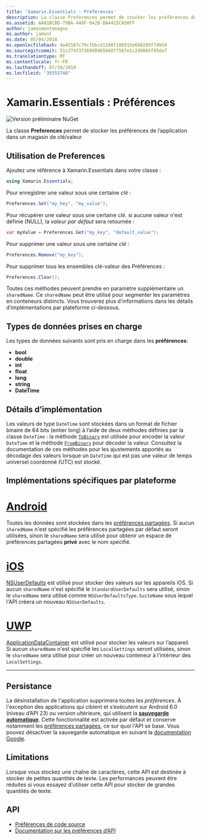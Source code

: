 ```yaml
---
title: 'Xamarin.Essentials : Préférences'
description: La classe Preferences permet de stocker les préférences de l’application dans un magasin de clé/valeur.
ms.assetid: AA81BCBD-79BA-448F-942B-BA4415CA50FF
author: jamesmontemagno
ms.author: jamont
ms.date: 05/04/2018
ms.openlocfilehash: 4a45587c79cfbbcd1198f100915e698289f74950
ms.sourcegitcommit: 51c274f37369d8965b68ff587e1c2d9865f85da7
ms.translationtype: MT
ms.contentlocale: fr-FR
ms.lasthandoff: 07/30/2018
ms.locfileid: "39353748"
---
```

# <a name="xamarinessentials-preferences"></a>Xamarin.Essentials : Préférences

![Version préliminaire NuGet](~/media/shared/pre-release.png)

La classe **Preferences** permet de stocker les préférences de l’application dans un magasin de clé/valeur.

## <a name="using-preferences"></a>Utilisation de **Preferences**

Ajoutez une référence à Xamarin.Essentials dans votre classe :

```csharp
using Xamarin.Essentials;
```

Pour enregistrer une valeur sous une certaine _clé_ :

```csharp
Preferences.Set("my_key", "my_value");
```

Pour récupérer une valeur sous une certaine _clé_. si aucune valeur n'est définie (NULL), la _valeur par défaut_ sera retournée :

```csharp
var myValue = Preferences.Get("my_key", "default_value");
```

Pour supprimer une valeur sous une certaine _clé_ :

```csharp
Preferences.Remove("my_key");
```

Pour supprimer tous les ensembles clé-valeur des Préférences :

```csharp
Preferences.Clear();
```

Toutes ces méthodes peuvent prendre en paramètre supplémentaire un `sharedName`. Ce `sharedName` peut être utilisé pour segmenter les paramètres en conteneurs distincts. Vous trouverez plus d'informations dans les détails d’implémentations par plateforme ci-dessous.

## <a name="supported-data-types"></a>Types de données prises en charge

Les types de données suivants sont pris en charge dans les **préférences**:

- **bool**
- **double**
- **int**
- **float**
- **long**
- **string**
- **DateTime**

## <a name="implementation-details"></a>Détails d’implémentation

Les valeurs de type `DateTime` sont stockées dans un format de fichier binaire de 64 bits (entier long) à l’aide de deux méthodes définies par la classe `DateTime` : la méthode [`ToBinary`](xref:System.DateTime.ToBinary) est utilisée pour encoder la valeur `DateTime` et la méthode [`FromBinary`](xref:System.DateTime.FromBinary(System.Int64)) pour décoder la valeur. Consultez la documentation de ces méthodes pour les ajustements apportés au décodage des valeurs lorsque un `DateTime` qui est pas une valeur de temps universel coordonné (UTC) est stocké.

## <a name="platform-implementation-specifics"></a>Implémentations spécifiques par plateforme

# <a name="androidtabandroid"></a>[Android](#tab/android)

Toutes les données sont stockées dans les [préférences partagées](https://developer.android.com/training/data-storage/shared-preferences.html). Si aucun `sharedName` n'est spécifié les préférences partagées par défaut seront utilisées, sinon le `sharedName` sera utilisé pour obtenir un espace de préférences partagées **privé** avec le nom spécifié.

# <a name="iostabios"></a>[iOS](#tab/ios)

[NSUserDefaults](https://docs.microsoft.com/en-us/xamarin/ios/app-fundamentals/user-defaults) est utilisé pour stocker des valeurs sur les appareils iOS. Si aucun `sharedName` n'est spécifié le `StandardUserDefaults` sera utilisé, sinon le `sharedName` sera utilisé comme `NSUserDefaultsType.SuiteName` sous lequel l'API créera un nouveau `NSUserDefaults`.

# <a name="uwptabuwp"></a>[UWP](#tab/uwp)

[ApplicationDataContainer](https://docs.microsoft.com/en-us/uwp/api/windows.storage.applicationdatacontainer) est utilisé pour stocker les valeurs sur l’appareil. Si aucun `sharedName` n'est spécifié les `LocalSettings` seront utilisées, sinon le `sharedName` sera utilisé pour créer un nouveau conteneur à l’intérieur des `LocalSettings`.

--------------

## <a name="persistence"></a>Persistance

La désinstallation de l'application supprimera toutes les _préférences_. À l'exception des applications qui ciblent et s’exécutent sur Android 6.0 (niveau d’API 23) ou version ultérieure, qui utilisent la [__sauvegarde automatique__](https://developer.android.com/guide/topics/data/autobackup). Cette fonctionnalité est activée par défaut et conserve notamment les [préférences partagées](https://developer.android.com/training/data-storage/shared-preferences.html), ce sur quoi l'API se base. Vous pouvez désactiver la sauvegarde automatique en suivant la [documentation Google](https://developer.android.com/guide/topics/data/autobackup).

## <a name="limitations"></a>Limitations

Lorsque vous stockez une chaîne de caractères, cette API est destinée à stocker de petites quantités de texte. Les performances peuvent être réduites si vous essayez d’utiliser cette API pour stocker de grandes quantités de texte.

## <a name="api"></a>API

- [Préférences de code source](https://github.com/xamarin/Essentials/tree/master/Xamarin.Essentials/Preferences)
- [Documentation sur les préférences d’API](xref:Xamarin.Essentials.Preferences)
